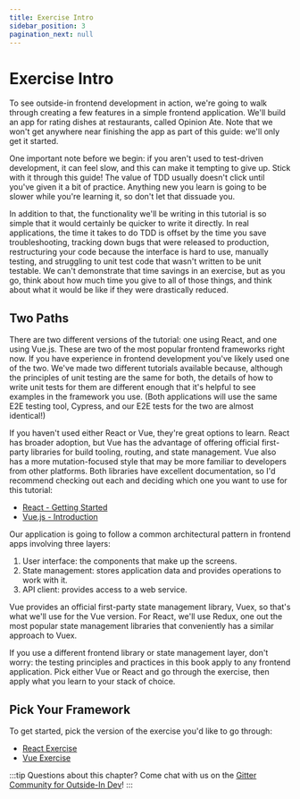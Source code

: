 ```yaml
---
title: Exercise Intro
sidebar_position: 3
pagination_next: null
---
```


# Exercise Intro

To see outside-in frontend development in action, we're going to walk through creating a few features in a simple frontend application. We'll build an app for rating dishes at restaurants, called Opinion Ate. Note that we won't get anywhere near finishing the app as part of this guide: we'll only get it started.

One important note before we begin: if you aren't used to test-driven development, it can feel slow, and this can make it tempting to give up. Stick with it through this guide! The value of TDD usually doesn't click until you've given it a bit of practice. Anything new you learn is going to be slower while you're learning it, so don't let that dissuade you.

In addition to that, the functionality we'll be writing in this tutorial is so simple that it would certainly be quicker to write it directly. In real applications, the time it takes to do TDD is offset by the time you save troubleshooting, tracking down bugs that were released to production, restructuring your code because the interface is hard to use, manually testing, and struggling to unit test code that wasn't written to be unit testable. We can't demonstrate that time savings in an exercise, but as you go, think about how much time you give to all of those things, and think about what it would be like if they were drastically reduced.

## Two Paths
There are two different versions of the tutorial: one using React, and one using Vue.js. These are two of the most popular frontend frameworks right now. If you have experience in frontend development you've likely used one of the two. We've made two different tutorials available because, although the principles of unit testing are the same for both, the details of how to write unit tests for them are different enough that it's helpful to see examples in the framework you use. (Both applications will use the same E2E testing tool, Cypress, and our E2E tests for the two  are almost identical!)

If you haven't used either React or Vue, they're great options to learn. React has broader adoption, but Vue has the advantage of offering official first-party libraries for build tooling, routing, and state management. Vue also has a more mutation-focused style that may be more familiar to developers from other platforms. Both libraries have excellent documentation, so I'd recommend checking out each and deciding which one you want to use for this tutorial:

* [React - Getting Started](https://reactjs.org/docs/getting-started.html)
* [Vue.js - Introduction](https://vuejs.org/v2/guide/)

Our application is going to follow a common architectural pattern in frontend apps involving three layers:

1. User interface: the components that make up the screens.
2. State management: stores application data and provides operations to work with it.
3. API client: provides access to a web service.

Vue provides an official first-party state management library, Vuex, so that's what we'll use for the Vue version. For React, we'll use Redux, one out the most popular state management libraries that conveniently has a similar approach to Vuex.

If you use a different frontend library or state management layer, don't worry: the testing principles and practices in this book apply to any frontend application. Pick either Vue or React and go through the exercise, then apply what you learn to your stack of choice.

## Pick Your Framework
To get started, pick the version of the exercise you'd like to go through:

- [React Exercise](/react/)
- [Vue Exercise](/vue/)

:::tip
Questions about this chapter? Come chat with us on the [Gitter Community for Outside-In Dev](https://gitter.im/outsideindev/community)!
:::

